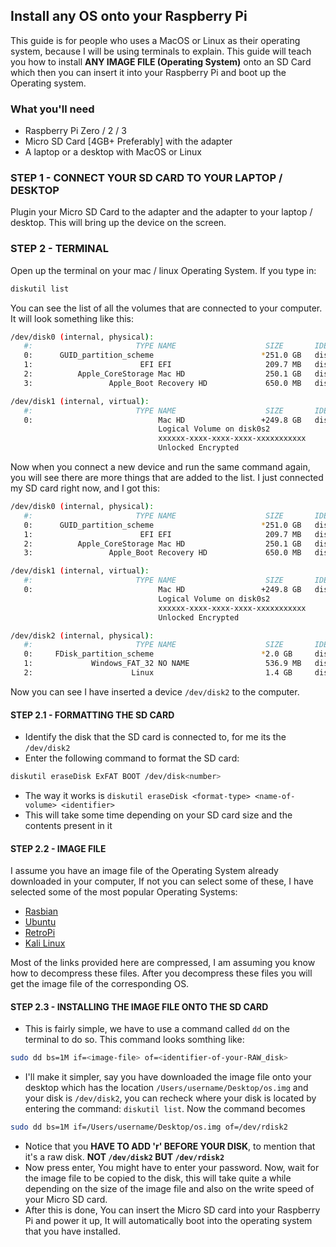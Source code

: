 ## Install any OS onto your Raspberry Pi

This guide is for people who uses a MacOS or Linux as their operating system, because I will be using terminals to explain. This guide will teach you how to install **ANY IMAGE FILE (Operating System)** onto an SD Card which then you can insert it into your Raspberry Pi and boot up the Operating system. 

### What you'll need
* Raspberry Pi Zero / 2 / 3
* Micro SD Card [4GB+ Preferably] with the adapter 
* A laptop or a desktop with MacOS or Linux

### STEP 1 - CONNECT YOUR SD CARD TO YOUR LAPTOP / DESKTOP 

Plugin your Micro SD Card to the adapter and the adapter to your laptop / desktop. This will bring up the device on the screen. 


### STEP 2 - TERMINAL 

Open up the terminal on your mac / linux Operating System. If you type in: 

```bash 
diskutil list
```
You can see the list of all the volumes that are connected to your computer. It will look something like this: 
```bash 
/dev/disk0 (internal, physical):
   #:                       TYPE NAME                    SIZE       IDENTIFIER
   0:      GUID_partition_scheme                        *251.0 GB   disk0
   1:                        EFI EFI                     209.7 MB   disk0s1
   2:          Apple_CoreStorage Mac HD                  250.1 GB   disk0s2
   3:                 Apple_Boot Recovery HD             650.0 MB   disk0s3

/dev/disk1 (internal, virtual):
   #:                       TYPE NAME                    SIZE       IDENTIFIER
   0:                            Mac HD                 +249.8 GB   disk1
                                 Logical Volume on disk0s2
                                 xxxxxx-xxxx-xxxx-xxxx-xxxxxxxxxxx
                                 Unlocked Encrypted
```
Now when you connect a new device and run the same command again, you will see there are more things that are added to the list. 
I just connected my SD card right now, and I got this: 
```bash 
/dev/disk0 (internal, physical):
   #:                       TYPE NAME                    SIZE       IDENTIFIER
   0:      GUID_partition_scheme                        *251.0 GB   disk0
   1:                        EFI EFI                     209.7 MB   disk0s1
   2:          Apple_CoreStorage Mac HD                  250.1 GB   disk0s2
   3:                 Apple_Boot Recovery HD             650.0 MB   disk0s3

/dev/disk1 (internal, virtual):
   #:                       TYPE NAME                    SIZE       IDENTIFIER
   0:                            Mac HD                 +249.8 GB   disk1
                                 Logical Volume on disk0s2
                                 xxxxxx-xxxx-xxxx-xxxx-xxxxxxxxxxx
                                 Unlocked Encrypted

/dev/disk2 (internal, physical):
   #:                       TYPE NAME                    SIZE       IDENTIFIER
   0:     FDisk_partition_scheme                        *2.0 GB     disk2
   1:             Windows_FAT_32 NO NAME                 536.9 MB   disk2s1
   2:                      Linux                         1.4 GB     disk2s2
   ```
 Now you can see I have inserted a device `/dev/disk2` to the computer. 

#### STEP 2.1 - FORMATTING THE SD CARD
* Identify the disk that the SD card is connected to, for me its the `/dev/disk2`
* Enter the following command to format the SD card: 
 
```bash
diskutil eraseDisk ExFAT BOOT /dev/disk<number>
```

* The way it works is `diskutil eraseDisk <format-type> <name-of-volume> <identifier>`
* This will take some time depending on your SD card size and the contents present in it

#### STEP 2.2 - IMAGE FILE

I assume you have an image file of the Operating System already downloaded in your computer, If not you can select some of these, I have selected some of the most popular Operating Systems: 
* [Rasbian](https://downloads.raspberrypi.org/raspbian_latest)
* [Ubuntu](https://ubuntu-mate.org/raspberry-pi/ubuntu-mate-16.04.2-desktop-armhf-raspberry-pi.img.xz.torrent)
* [RetroPi](https://github.com/RetroPie/RetroPie-Setup/releases/download/4.2/retropie-4.2-rpi2_rpi3.img.gz)
* [Kali Linux](https://images.offensive-security.com/arm-images/kali-2017.01-rpi2.img.xz)

Most of the links provided here are compressed, I am assuming you know how to decompress these files. 
After you decompress these files you will get the image file of the corresponding OS. 

#### STEP 2.3 - INSTALLING THE IMAGE FILE ONTO THE SD CARD 

* This is fairly simple, we have to use a command called `dd` on the terminal to do so.  This command looks somthing like: 
```bash
sudo dd bs=1M if=<image-file> of=<identifier-of-your-RAW_disk>
```
* I'll make it simpler, say you have downloaded the image file onto your desktop which has the location `/Users/username/Desktop/os.img` and your disk is `/dev/disk2`, you can recheck where your disk is located by entering the command: `diskutil list`. Now the command becomes
```bash
sudo dd bs=1M if=/Users/username/Desktop/os.img of=/dev/rdisk2
```
* Notice that you **HAVE TO ADD 'r' BEFORE YOUR DISK**, to mention that it's a raw disk. **NOT `/dev/disk2` BUT `/dev/rdisk2`**
* Now press enter, You might have to enter your password. Now, wait for the image file to be copied to the disk, this will take quite a while depending on the size of the image file and also on the write speed of your Micro SD card. 
* After this is done, You can insert the Micro SD card into your Raspberry Pi and power it up, It will automatically boot into the operating system that you have installed. 
